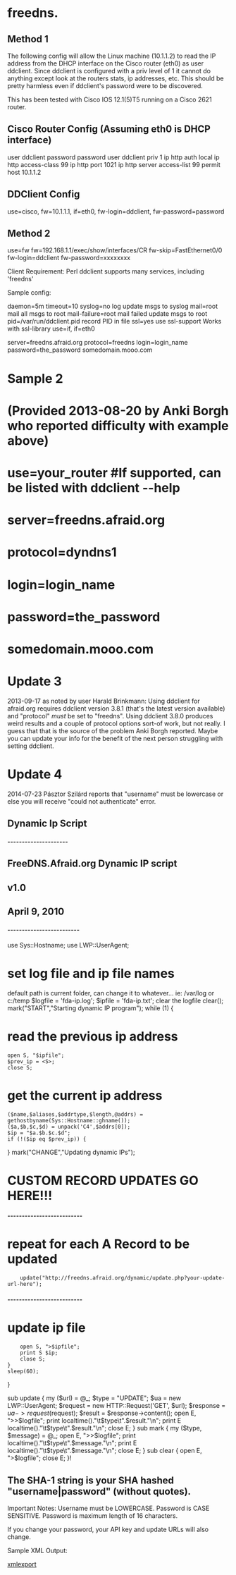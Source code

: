 # freedns.

Method 1
-----------
The following config will allow the Linux machine (10.1.1.2) to read
the IP address from the DHCP interface on the Cisco router (eth0) as
user ddclient.  Since ddclient is configured with a priv level of 1 it
cannot do anything except look at the routers stats, ip addresses,
etc.  This should be pretty harmless even if ddclient's password were
to be discovered.

This has been tested with Cisco IOS 12.1(5)T5 running on a Cisco 2621
router.

Cisco Router Config (Assuming eth0 is DHCP interface)
----------------
user ddclient password password
user ddclient priv 1
ip http auth local
ip http access-class 99
ip http port 1021
ip http server
access-list 99 permit host 10.1.1.2

DDClient Config
-------------------
use=cisco, fw=10.1.1.1, if=eth0, fw-login=ddclient, fw-password=password

Method 2 
-----------------
use=fw
fw=192.168.1.1/exec/show/interfaces/CR
fw-skip=FastEthernet0/0
fw-login=ddclient
fw-password=xxxxxxxx

Client Requirement: Perl
ddclient supports many services, including 'freedns'

Sample config:

daemon=5m
timeout=10
syslog=no 
log update msgs to syslog
mail=root 
mail all msgs to root
mail-failure=root 
mail failed update msgs to root
pid=/var/run/ddclient.pid 
record PID in file
ssl=yes 
use ssl-support
Works with ssl-library
use=if, if=eth0

server=freedns.afraid.org
protocol=freedns
login=login_name
password=the_password
somedomain.mooo.com

# Sample 2
# (Provided 2013-08-20 by Anki Borgh who reported difficulty with example above)
# use=your_router #If supported, can be listed with ddclient --help
# server=freedns.afraid.org
# protocol=dyndns1
# login=login_name
# password=the_password
# somedomain.mooo.com

# Update 3
2013-09-17 as noted by user Harald Brinkmann:
Using ddclient for afraid.org requires ddclient version 3.8.1 (that's the latest version available) and "protocol" *must* be set to "freedns". Using ddclient 3.8.0 produces weird results and a couple of protocol options sort-of work, but not really. I guess that that is the source of the problem Anki Borgh reported. Maybe you can update your info for the benefit of the next person struggling with setting ddclient.

# Update 4
2014-07-23 Pásztor Szilárd reports that "username" must be lowercase or else you will receive "could not authenticate" error.

## Dynamic Ip Script
#### ---------------------
##  FreeDNS.Afraid.org Dynamic IP script
## v1.0
## April 9, 2010
#### -------------------------
use Sys::Hostname;
use LWP::UserAgent;

# set log file and ip file names
default path is current folder, can change it to whatever... ie: /var/log or c:/temp
$logfile   = 'fda-ip.log';
$ipfile    = 'fda-ip.txt';
clear the logfile clear();
mark("START","Starting dynamic IP program");
while (1) {
# read the previous ip address
    open S, "$ipfile";
    $prev_ip = <S>;
    close S;
# get the current ip address
    ($name,$aliases,$addrtype,$length,@addrs) = gethostbyname(Sys::Hostname::ghname());
    ($a,$b,$c,$d) = unpack('C4',$addrs[0]);
    $ip = "$a.$b.$c.$d";
    if (!($ip eq $prev_ip)) {
}
        mark("CHANGE","Updating dynamic IPs");


# CUSTOM RECORD UPDATES GO HERE!!!
#### --------------------------
# repeat for each A Record to be updated
        update("http://freedns.afraid.org/dynamic/update.php?your-update-url-here");
#### --------------------------
# update ip file
        open S, ">$ipfile";
        print S $ip;
        close S;
    }
    sleep(60);
}

sub update {
    my ($url) = @_;
    $type = "UPDATE";
    $ua = new LWP::UserAgent;
    $request = new HTTP::Request('GET', $url);
    $response = $ua->request($request);
    $result = $response->content();
    open  E, ">>$logfile";
    print localtime()."\t$type\t".$result."\n";
    print E localtime()."\t$type\t".$result."\n";
    close E;
}
sub mark {
    my ($type, $message) = @_;
    open  E, ">>$logfile";
    print localtime()."\t$type\t".$message."\n";
    print E localtime()."\t$type\t".$message."\n";
    close E;
}
sub clear {
    open  E, ">$logfile";
    close E;
}!



## The SHA-1 string is your SHA hashed "username|password" (without quotes).

Important Notes:
Username must be LOWERCASE.
Password is CASE SENSITIVE.
Password is maximum length of 16 characters.

If you change your password, your API key and update URLs will also change.

Sample XML Output:

[xmlexport](https://user-images.githubusercontent.com/31497130/115133658-8254a780-a03c-11eb-9965-9434fc711a1a.gif)

